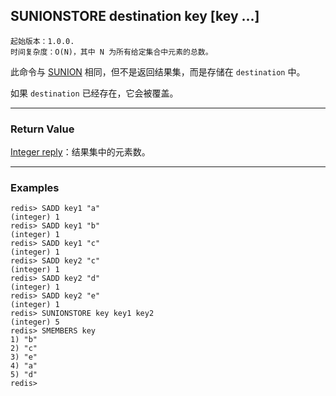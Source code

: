 ## SUNIONSTORE destination key [key ...]

    起始版本：1.0.0.
    时间复杂度：O(N)，其中 N 为所有给定集合中元素的总数。

此命令与 [SUNION](sunion.md) 相同，但不是返回结果集，而是存储在 `destination` 中。

如果 `destination` 已经存在，它会被覆盖。

---

### Return Value

[Integer reply](../topics/protocol.md#resp-integers)：结果集中的元素数。

---

### Examples

```
redis> SADD key1 "a"
(integer) 1
redis> SADD key1 "b"
(integer) 1
redis> SADD key1 "c"
(integer) 1
redis> SADD key2 "c"
(integer) 1
redis> SADD key2 "d"
(integer) 1
redis> SADD key2 "e"
(integer) 1
redis> SUNIONSTORE key key1 key2
(integer) 5
redis> SMEMBERS key
1) "b"
2) "c"
3) "e"
4) "a"
5) "d"
redis> 
```